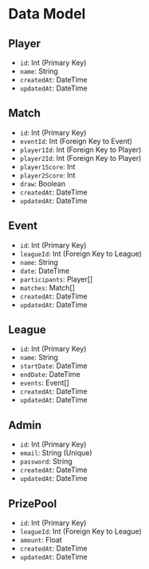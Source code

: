 # Data Model

## Player
- `id`: Int (Primary Key)
- `name`: String
- `createdAt`: DateTime
- `updatedAt`: DateTime

## Match
- `id`: Int (Primary Key)
- `eventId`: Int (Foreign Key to Event)
- `player1Id`: Int (Foreign Key to Player)
- `player2Id`: Int (Foreign Key to Player)
- `player1Score`: Int
- `player2Score`: Int
- `draw`: Boolean
- `createdAt`: DateTime
- `updatedAt`: DateTime

## Event
- `id`: Int (Primary Key)
- `leagueId`: Int (Foreign Key to League)
- `name`: String
- `date`: DateTime
- `participants`: Player[]
- `matches`: Match[]
- `createdAt`: DateTime
- `updatedAt`: DateTime

## League
- `id`: Int (Primary Key)
- `name`: String
- `startDate`: DateTime
- `endDate`: DateTime
- `events`: Event[]
- `createdAt`: DateTime
- `updatedAt`: DateTime

## Admin
- `id`: Int (Primary Key)
- `email`: String (Unique)
- `password`: String
- `createdAt`: DateTime
- `updatedAt`: DateTime

## PrizePool
- `id`: Int (Primary Key)
- `leagueId`: Int (Foreign Key to League)
- `amount`: Float
- `createdAt`: DateTime
- `updatedAt`: DateTime
